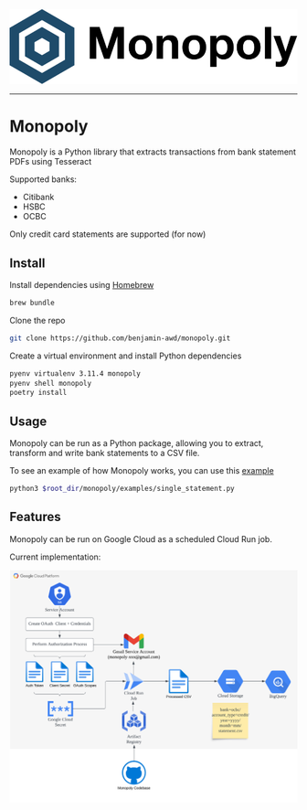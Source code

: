 <img src="./docs/logo.svg"><br>

-----------------

# Monopoly
Monopoly is a Python library that extracts transactions from bank statement PDFs using Tesseract

Supported banks:
- Citibank
- HSBC
- OCBC

Only credit card statements are supported (for now)

## Install
Install dependencies using [Homebrew](https://brew.sh/)
```bash
brew bundle
```

Clone the repo
```bash
git clone https://github.com/benjamin-awd/monopoly.git
```

Create a virtual environment and install Python dependencies
```bash
pyenv virtualenv 3.11.4 monopoly
pyenv shell monopoly
poetry install
```

## Usage
Monopoly can be run as a Python package, allowing you to extract, transform and write bank statements to a CSV file.

To see an example of how Monopoly works, you can use this [example](monopoly/examples/single_statement.py)
```bash
python3 $root_dir/monopoly/examples/single_statement.py
```

## Features
Monopoly can be run on Google Cloud as a scheduled Cloud Run job.

Current implementation:

![Screenshot](docs/monopoly_gcp.png)
